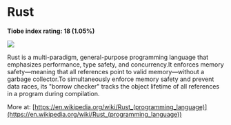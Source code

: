 # Rust
**Tiobe index rating: 18 (1.05%)**



![](https://www.freecodecamp.org/news/content/images/2020/08/rust-2.jpg)

Rust is a multi-paradigm, general-purpose programming language that emphasizes performance, type safety, and concurrency.It enforces memory safety—meaning that all references point to valid memory—without a garbage collector.To simultaneously enforce memory safety and prevent data races, its "borrow checker" tracks the object lifetime of all references in a program during compilation.

More at: 
[https://en.wikipedia.org/wiki/Rust_(programming_language)](https://en.wikipedia.org/wiki/Rust_(programming_language))
